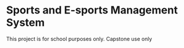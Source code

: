 # Sports and E-sports Management System
This project is for school purposes only. Capstone use only
